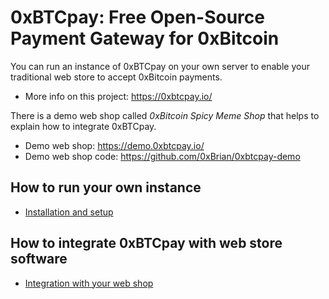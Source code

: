 # 0xBTCpay: Free Open-Source Payment Gateway for 0xBitcoin

You can run an instance of 0xBTCpay on your own server to enable your
traditional web store to accept 0xBitcoin payments.

- More info on this project: <https://0xbtcpay.io/>

There is a demo web shop called *0xBitcoin Spicy Meme Shop* that helps to
explain how to integrate 0xBTCpay.

- Demo web shop: <https://demo.0xbtcpay.io/>
- Demo web shop code: <https://github.com/0xBrian/0xbtcpay-demo>

## How to run your own instance

- [Installation and setup](INSTALLATION.md)

## How to integrate 0xBTCpay with web store software

- [Integration with your web shop](INTEGRATION.md)

